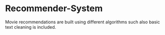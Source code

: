 # Recommender-System
Movie recommendations are built using different algorithms such also basic text cleaning is included.
